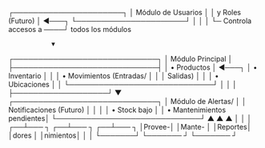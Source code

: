 ┌──────────────────────┐
│  Módulo de Usuarios  │
│   y Roles (Futuro)   │ ◄───┐
└──────────────────────┘     │
   │                         │
   └─ Controla accesos a ────┘
       todos los módulos

                ▼
┌─────────────────────────────┐
│       Módulo Principal      │
├─────────────────────────────┤
│  • Productos                │ ◄───┐
│  • Inventario               │     │
│  • Movimientos (Entradas/   │     │
│    Salidas)                 │     │
│  • Ubicaciones              │     │
└─────────────────────────────┘     │
                │                   │
                ├───────────────────┘
                ▼
┌─────────────────────────────┐
│  Módulo de Alertas/         │
│  Notificaciones (Futuro)    │
│                             │
│  • Stock bajo               │
│  • Mantenimientos pendientes│
└─────────────────────────────┘
   ▲           ▲              ▲
   │           │              │
┌──┴─── ┐   ┌──┴───   ┐    ┌──┴───  ┐
│Provee-│   │Mante-   │    │Reportes│
│dores  │   │nimientos│    │        │
└───────┘   └───────  ┘    └─────── ┘
